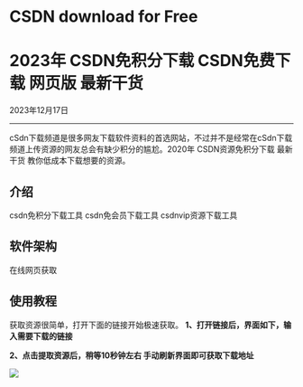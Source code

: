 # **CSDN download for Free**
# **2023年 CSDN免积分下载 CSDN免费下载 网页版 最新干货**

2023年12月17日

* * *


cSdn下载频道是很多网友下载软件资料的首选网站，不过并不是经常在cSdn下载频道上传资源的网友总会有缺少积分的尴尬。2020年 CSDN资源免积分下载
最新干货 教你低成本下载想要的资源。

## 介绍
csdn免积分下载工具
csdn免会员下载工具
csdnvip资源下载工具

## 软件架构
在线网页获取

## 使用教程
获取资源很简单，打开下面的链接开始极速获取。
**1、打开链接后，界面如下，输入需要下载的链接**

**2、点击提取资源后，稍等10秒钟左右 手动刷新界面即可获取下载地址**

![](https://cdn.jerrycoding.com/media/ckeditor_upload/2021/02/04/2.jpg)
